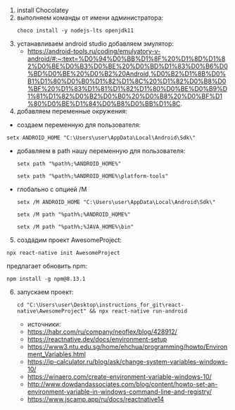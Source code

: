 1. install Chocolatey
2. выполняем команды от имени администратора:
   ```
   choco install -y nodejs-lts openjdk11
   ```
3. устанавливаем android studio добавляем эмулятор:
   * https://android-tools.ru/coding/emulyatory-v-android/#:~:text=%D0%94%D0%BB%D1%8F%20%D1%8D%D1%82%D0%BE%D0%B3%D0%BE%20%D0%BD%D1%83%D0%B6%D0%BD%D0%BE%20%D0%B2%20Android,%D0%B2%D1%8B%D0%B1%D1%80%D0%B0%D1%82%D1%8C%20%D1%82%D0%B8%D0%BF%20%D1%83%D1%81%D1%82%D1%80%D0%BE%D0%B9%D1%81%D1%82%D0%B2%D0%B0%20%D0%B8%20%D0%BF%D1%80%D0%BE%D1%84%D0%B8%D0%BB%D1%8C.
4. добавляем переменные окружения:
* создаем переменную для пользователя:   
```
setx ANDROID_HOME "C:\Users\user\AppData\Local\Android\Sdk\"
```
* добавляем в path нашу переменную для пользователя:
  ```
  setx path "%path%;%ANDROID_HOME%"
  ```
  ```
  setx path "%path%;%ANDROID_HOME%\platform-tools"
  ```
* глобально с опцией /M
  ```
  setx /M ANDROID_HOME "C:\Users\user\AppData\Local\Android\Sdk\"
  ```
  ```
  setx /M path "%path%;%ANDROID_HOME%"
  ```
  ```
  setx /M path "%path%;%JAVA_HOME%\bin"
  ```

5. создадим проект AwesomeProject:
```
npx react-native init AwesomeProject
```

  предлагает обновить npm:
  ```
  npm install -g npm@8.13.1
  ```

6. запускаем проект:
   ```
   cd "C:\Users\user\Desktop\instructions_for_git\react-native\AwesomeProject" && npx react-native run-android
   ```
   * источники:
   * https://habr.com/ru/company/neoflex/blog/428912/
   *  https://reactnative.dev/docs/environment-setup
   * https://www3.ntu.edu.sg/home/ehchua/programming/howto/Environment_Variables.html
   * https://ip-calculator.ru/blog/ask/change-system-variables-windows-10/
   * https://winaero.com/create-environment-variable-windows-10/
   * http://www.dowdandassociates.com/blog/content/howto-set-an-environment-variable-in-windows-command-line-and-registry/
   * https://www.jscamp.app/ru/docs/reactnative14
